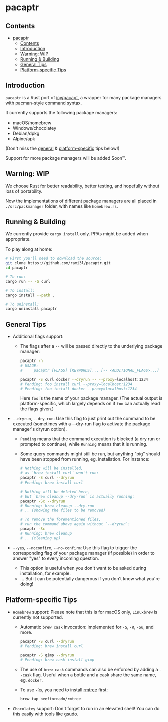 # pacaptr

## Contents

- [pacaptr](#pacaptr)
  - [Contents](#contents)
  - [Introduction](#introduction)
  - [Warning: WIP](#warning-wip)
  - [Running & Building](#running--building)
  - [General Tips](#general-tips)
  - [Platform-specific Tips](#platform-specific-tips)

## Introduction

`pacaptr` is a Rust port of [icy/pacapt], a wrapper for many package managers with pacman-style command syntax.

It currently supports the following package managers:

- macOS/homebrew
- Windows/chocolatey
- Debian/dpkg
- Alpine/apk

(Don't miss the [general](#general-tips) & [platform-specific](#platform-specific-tips) tips below!)

Support for more package managers will be added Soon™.

## Warning: WIP

We choose Rust for better readability, better testing, and hopefully without loss of portability.

Now the implementations of different package managers are all placed in `./src/packmanager` folder, with names like `homebrew.rs`.

## Running & Building

We currently provide `cargo install` only.
PPAs might be added when appropriate.

To play along at home:

```bash
# First you'll need to download the source:
git clone https://github.com/rami3l/pacaptr.git
cd pacaptr

# To run:
cargo run -- -S curl

# To install:
cargo install --path .

# To uninstall:
cargo uninstall pacaptr
```

## General Tips

- Additional flags support:
  - The flags after a `--` will be passed directly to the underlying package manager:

    ```bash
    pacaptr -h
    # USAGE:
    #     pacaptr [FLAGS] [KEYWORDS]... [-- <ADDITIONAL_FLAGS>...]

    pacaptr -S curl docker --dryrun -- --proxy=localhost:1234
    # Pending: foo install curl --proxy=localhost:1234
    # Pending: foo install docker --proxy=localhost:1234
    ```

    Here `foo` is the name of your package manager.
    (The actual output is platform-specific, which largely depends on if `foo` can actually read the flags given.)

- `--dryrun`, `--dry-run`: Use this flag to just print out the command to be executed
  (sometimes with a --dry-run flag to activate the package manager's dryrun option).

  - `Pending` means that the command execution is blocked (a dry run or prompted to continue),
  while `Running` means that it is running.

  - Some query commands might still be run, but anything "big" should have been stopped from running, eg. installation.
    For instance:

    ```bash
    # Nothing will be installed,
    # as `brew install curl` won't run:
    pacaptr -S curl --dryrun
    # Pending: brew install curl

    # Nothing will be deleted here,
    # but `brew cleanup --dry-run` is actually running:
    pacaptr -Sc --dryrun
    # Running: brew cleanup --dry-run
    # .. (showing the files to be removed)

    # To remove the forementioned files,
    # run the command above again without `--dryrun`:
    pacaptr -Sc
    # Running: brew cleanup
    # .. (cleaning up)
    ```

- `--yes`, `--noconfirm`, `--no-confirm`:
  Use this flag to trigger the corresponding flag of your package manager (if possible) in order to answer "yes" to every incoming question.
  - This option is useful when you don't want to be asked during installation, for example.
  - ... But it can be potentially dangerous if you don't know what you're doing!

## Platform-specific Tips

- `Homebrew` support: Please note that this is for macOS only, `Linuxbrew` is currently not supported.

  - Automatic `brew cask` invocation: implemented for `-S`, `-R`, `-Su`, and more.

    ```bash
    pacaptr -S curl --dryrun
    # Pending: brew install curl

    pacaptr -S gimp --dryrun
    # Pending: brew cask install gimp
    ```

  - The use of `brew cask` commands can also be enforced by adding a `--cask` flag. Useful when a bottle and a cask share the same name, eg. `docker`.

  - To use `-Rs`, you need to install [rmtree] first:

    ```bash
    brew tap beeftornado/rmtree
    ```

- `Chocolatey` support: Don't forget to run in an elevated shell! You can do this easily with tools like [gsudo].

[icy/pacapt]: https://github.com/icy/pacapt
[rmtree]: https://github.com/beeftornado/homebrew-rmtree
[gsudo]: https://github.com/gerardog/gsudo
[rs-dev]: https://github.com/rami3l/pacaptr/tree/rs-dev
